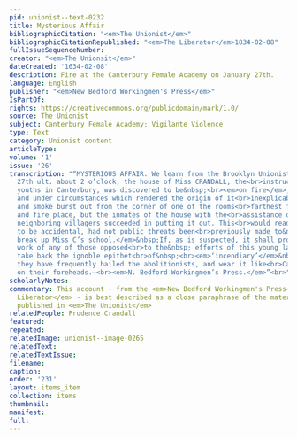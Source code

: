 ```yaml
---
pid: unionist--text-0232
title: Mysterious Affair
bibliographicCitation: "<em>The Unionist</em>"
bibliographicCitationRepublished: "<em>The Liberator</em>1834-02-08"
fullIssueSequenceNumber: 
creator: "<em>The Unionsit</em>"
dateCreated: '1634-02-08'
description: Fire at the Canterbury Female Academy on January 27th.
language: English
publisher: "<em>New Bedford Workingmen's Press</em>"
IsPartOf: 
rights: https://creativecommons.org/publicdomain/mark/1.0/
source: The Unionist
subject: Canterbury Female Academy; Vigilante Violence
type: Text
category: Unionist content
articleType: 
volume: '1'
issue: '26'
transcription: "“MYSTERIOUS AFFAIR. We learn from the Brooklyn Unionist, that on Tuesday<br>afternoon,
  27th ult. about 2 o’clock, the house of Miss CRANDALL, the<br>instructress of colored
  youths in Canterbury, was discovered to be&nbsp;<br><em>on fire</em>, in a place
  and under circumstances which rendered the origin of it<br>inexplicable. The flame
  and smoke burst out from the corner of one of the rooms<br>farthest from the chimney
  and fire place, but the inmates of the house with the<br>assistance of&nbsp; the
  neighboring villagers succeeded in putting it out. This<br>would readily be supposed
  to be accidental, had not public threats been<br>previously made to&nbsp;<br><em>effectually
  break up Miss C’s school.</em>&nbsp;If, as is suspected, it shall prove to be the
  work of any of those opposed<br>to the&nbsp; efforts of this young lady—they may
  take back the ignoble epithet<br>of&nbsp;<br><em>‘incendiary’</em>&nbsp;with which
  they have frequently hailed the abolitionists, and wear it like<br>Cain, branded
  on their foreheads.—<br><em>N. Bedford Workingmen’s Press.</em>”<br>"
scholarlyNotes: 
commentary: This account - from the <em>New Bedford Workingmen's Press</em> via <em>The
  Liberator</em> - is best described as a close paraphrase of the material that was
  published in <em>The Unionist</em>
relatedPeople: Prudence Crandall
featured: 
repeated: 
relatedImage: unionist--image-0265
relatedText: 
relatedTextIssue: 
filename: 
caption: 
order: '231'
layout: items_item
collection: items
thumbnail: 
manifest: 
full: 
---
```

